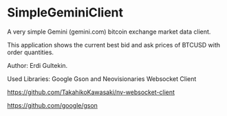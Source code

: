 # SimpleGeminiClient
 A very simple Gemini (gemini.com) bitcoin exchange market data client.
 
 
This application shows the current best bid and ask prices of BTCUSD with order quantities.


Author: Erdi Gultekin.


Used Libraries: Google Gson and Neovisionaries Websocket Client


https://github.com/TakahikoKawasaki/nv-websocket-client


https://github.com/google/gson
